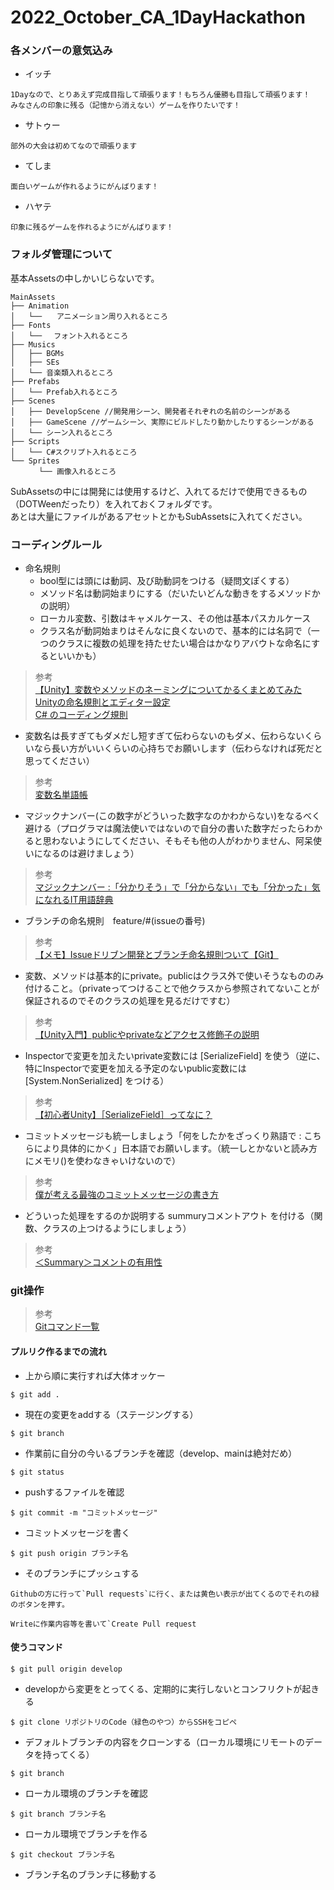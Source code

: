 # 2022_October_CA_1DayHackathon

### 各メンバーの意気込み
- イッチ
```
1Dayなので、とりあえず完成目指して頑張ります！もちろん優勝も目指して頑張ります！
みなさんの印象に残る（記憶から消えない）ゲームを作りたいです！
```
- サトゥー
```
部外の大会は初めてなので頑張ります
```
- てしま
```
面白いゲームが作れるようにがんばります！
```
- ハヤテ
```
印象に残るゲームを作れるようにがんばります！
```


### フォルダ管理について

基本Assetsの中しかいじらないです。  

```
MainAssets  
├── Animation  
│   └──　　アニメーション周り入れるところ
├── Fonts  
│   └──　 フォント入れるところ
├── Musics  
│   ├── BGMs
│   ├── SEs
│   └── 音楽類入れるところ  
├── Prefabs  
│   └── Prefab入れるところ  
├── Scenes  
│   ├── DevelopScene //開発用シーン、開発者それぞれの名前のシーンがある
│   ├── GameScene //ゲームシーン、実際にビルドしたり動かしたりするシーンがある
│   └── シーン入れるところ
├── Scripts  
│   └── C#スクリプト入れるところ  
└── Sprites  
　　   └── 画像入れるところ  
```


SubAssetsの中には開発には使用するけど、入れてるだけで使用できるもの（DOTWeenだったり）を入れておくフォルダです。  
あとは大量にファイルがあるアセットとかもSubAssetsに入れてください。

### コーディングルール
- 命名規則
    - bool型には頭には動詞、及び助動詞をつける（疑問文ぽくする）
    - メソッド名は動詞始まりにする（だいたいどんな動きをするメソッドかの説明）
    - ローカル変数、引数はキャメルケース、その他は基本パスカルケース
    - クラス名が動詞始まりはそんなに良くないので、基本的には名詞で（一つのクラスに複数の処理を持たせたい場合はかなりアバウトな命名にするといいかも）
>参考  
>[【Unity】変数やメソッドのネーミングについてかるくまとめてみた
](https://www.hanachiru-blog.com/entry/2019/03/28/230933)  
>[Unityの命名規則とエディター設定](https://am1tanaka.hatenablog.com/entry/2019/12/06/101055)  
>[C# のコーディング規則](https://learn.microsoft.com/ja-jp/dotnet/csharp/fundamentals/coding-style/coding-conventions)
- 変数名は長すぎてもダメだし短すぎて伝わらないのもダメ、伝わらないくらいなら長い方がいいくらいの心持ちでお願いします（伝わらなければ死だと思ってください）
>参考  
>[変数名単語帳](https://unitylab.wiki.fc2.com/wiki/%E5%A4%89%E6%95%B0%E5%90%8D%E5%8D%98%E8%AA%9E%E5%B8%B3)  

- マジックナンバー(この数字がどういった数字なのかわからない)をなるべく避ける（プログラマは魔法使いではないので自分の書いた数字だったらわかると思わないようにしてください、そもそも他の人がわかりません、阿呆使いになるのは避けましょう）
>参考  
>[マジックナンバー :「分かりそう」で「分からない」でも「分かった」気になれるIT用語辞典](https://wa3.i-3-i.info/word12868.html)
- ブランチの命名規則　feature/#(issueの番号)
>参考  
>[【メモ】Issueドリブン開発とブランチ命名規則ついて【Git】
](https://qiita.com/takahirocook/items/6ac94e5dc6536bd2272c)
- 変数、メソッドは基本的にprivate。publicはクラス外で使いそうなもののみ付けること。（privateってつけることで他クラスから参照されてないことが保証されるのでそのクラスの処理を見るだけですむ）
>参考  
>[【Unity入門】publicやprivateなどアクセス修飾子の説明](https://mogi0506.com/unity-accessmodifier/)
- Inspectorで変更を加えたいprivate変数には [SerializeField] を使う（逆に、特にInspectorで変更を加える予定のないpublic変数には [System.NonSerialized] をつける）
>参考  
>[【初心者Unity】［SerializeField］ってなに？](https://tech.pjin.jp/blog/2021/12/23/unity-serializefield)
- コミットメッセージも統一しましょう「何をしたかをざっくり熟語で : こちらにより具体的にかく」日本語でお願いします。（統一しとかないと読み方にメモリ()を使わなきゃいけないので）
>参考  
>[僕が考える最強のコミットメッセージの書き方](https://qiita.com/konatsu_p/items/dfe199ebe3a7d2010b3e)
- どういった処理をするのか説明する summuryコメントアウト を付ける（関数、クラスの上つけるようにしましょう）
>参考  
>[＜Summary＞コメントの有用性](https://qiita.com/Disk_MJM/items/c24f51b894fdcf2170d6)

### git操作

>参考  
>[Gitコマンド一覧](https://qiita.com/fukumone/items/73e1a9a62c5e4454263b)

#### プルリク作るまでの流れ 
- 上から順に実行すれば大体オッケー
```
$ git add .
```
- 現在の変更をaddする（ステージングする）
```
$ git branch
```
- 作業前に自分の今いるブランチを確認（develop、mainは絶対だめ）
```
$ git status
``` 
- pushするファイルを確認
```
$ git commit -m "コミットメッセージ"
```
- コミットメッセージを書く
```
$ git push origin ブランチ名
```
- そのブランチにプッシュする
```
Githubの方に行って`Pull requests`に行く、または黄色い表示が出てくるのでそれの緑のボタンを押す。
```
```
Writeに作業内容等を書いて`Create Pull request
```

#### 使うコマンド
```
$ git pull origin develop
```
- developから変更をとってくる、定期的に実行しないとコンフリクトが起きる
```
$ git clone リポジトリのCode（緑色のやつ）からSSHをコピペ
```
- デフォルトブランチの内容をクローンする（ローカル環境にリモートのデータを持ってくる）
```
$ git branch
```
- ローカル環境のブランチを確認
```
$ git branch ブランチ名
```
- ローカル環境でブランチを作る
```
$ git checkout ブランチ名
```
- ブランチ名のブランチに移動する
